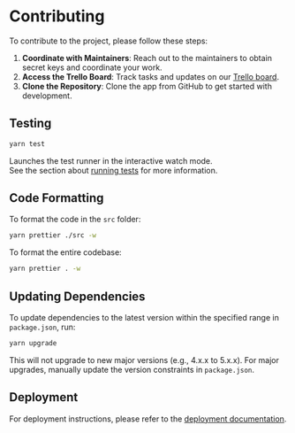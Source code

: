 # Contributing

To contribute to the project, please follow these steps:

1. **Coordinate with Maintainers**: Reach out to the maintainers to obtain secret keys and coordinate your work.
2. **Access the Trello Board**: Track tasks and updates on our [Trello board](https://trello.com/b/2B1wmi72/mfte-capstone).
3. **Clone the Repository**: Clone the app from GitHub to get started with development.

## Testing

```bash
yarn test
```

Launches the test runner in the interactive watch mode.\
See the section about [running tests](https://facebook.github.io/create-react-app/docs/running-tests) for more information.

## Code Formatting

To format the code in the `src` folder:

```bash
yarn prettier ./src -w
```

To format the entire codebase:

```bash
yarn prettier . -w
```

## Updating Dependencies

To update dependencies to the latest version within the specified range in `package.json`, run:

```bash
yarn upgrade
```

This will not upgrade to new major versions (e.g., 4.x.x to 5.x.x). For major upgrades, manually update the version constraints in `package.json`.

## Deployment

For deployment instructions, please refer to the [deployment documentation](./DEPLOYMENT.md).

